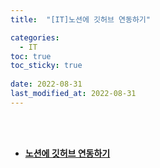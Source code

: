 ```yaml
---
title:  "[IT]노션에 깃허브 연동하기"

categories:
  - IT
toc: true
toc_sticky: true
 
date: 2022-08-31
last_modified_at: 2022-08-31
---
```


<br/><br/>


- [**노션에 깃허브 연동하기**](https://scratched-rayon-d71.notion.site/de7843975b8d40dca6189004136be806)

